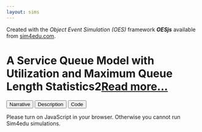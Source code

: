```yaml
---
layout: sims
---
```

<div id="frontMatter">
 <div id="sim4eduinfo">Created with the <i>Object Event Simulation (OES)</i> framework <b><i>OESjs</i></b> available from
  <a href='https://sim4edu.com'>sim4edu.com</a>.</div>
 <h1>A Service Queue Model with Utilization and Maximum Queue Length Statistics2<a href="description.html">Read more...</a></h1>
</div>
<main>
 <div id="model-menu">
  <button type='button' onclick='oes.ui.showNarrative()'>Narrative</button>
  <button type='button' onclick='oes.ui.showDescription()'>Description</button>
  <button id='showCodeBtn' type='button' onclick='oes.ui.showCode()'>Code</button>
 </div>
</main>
<noscript>
 <p>Please turn on JavaScript in your browser. Otherwise you cannot run Sim4edu simulations.</p>
</noscript>
<script src="metadata.js"></script>
<script src="../framework/frontMatter.js"></script>
<!-- load common core JS code files -->
<script src="../framework/simulator-core.js" async="async"></script>
<script src="../framework/chartist.js" async="async"></script>
<!-- load scenario.js and all files required by it, and set up the user interface -->
<script src="../loadManager.js"></script>
